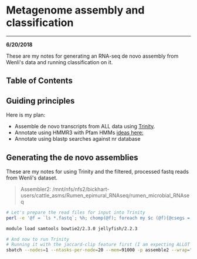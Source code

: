 # Metagenome assembly and classification
---
**6/20/2018**

These are my notes for generating an RNA-seq de novo assembly from Wenli's data and running classification on it.

## Table of Contents


## Guiding principles

Here is my plan:

* Assemble de novo transcripts from ALL data using [Trinity](https://github.com/trinityrnaseq/trinityrnaseq/wiki/Running-Trinity).
* Annotate using HMMR3 with Pfam HMMs [ideas here:](https://www.ncbi.nlm.nih.gov/pmc/articles/PMC5594617/ )
* Annotate using blastp searches against nr database


## Generating the de novo assemblies

These are my notes for using Trinity and the filtered, processed fastq reads from Wenli's dataset. 

> Assembler2: /mnt/nfs/nfs2/bickhart-users/cattle_asms/Rumen_epimural_RNAseq/rumen_microbial_RNAseq

```bash
# Let's prepare the read files for input into Trinity
perl -e '@f = `ls *.fastq`; %h; chomp(@f); foreach my $c (@f){@csegs = split(/[_\.]/, $c); $h{$csegs[0]}->{$csegs[-2]} = $c;} $left = ""; $right = ""; foreach my $c (keys(%h)){ $left .= $h{$c}->{"R1"} . ","; $right .= $h{$c}->{"R2"} . ",";} chop($left); chop($right); print "--left $left --right $right\n";'

module load samtools bowtie2/2.3.0 jellyfish/2.2.3

# And now to run Trinity
# Running it with the jaccard-clip feature first (I am expecting ALLOT of genes in this data!)
sbatch --nodes=1 --ntasks-per-node=20 --mem=91000 -p assemble2 --wrap="/mnt/nfs/nfs2/bickhart-users/binaries/Trinityrnaseq-v2.6.6/Trinity --seqType fq --max_memory 90G --left rumen6775Unmapped_against_Cattle_Unmapped_against_rRNA_database.out_R1.fastq,rumen6773Unmapped_against_Cattle_Unmapped_against_rRNA_database.out_R1.fastq,rumen6771Unmapped_against_Cattle_Unmapped_against_rRNA_database.out_R1.fastq,rumen6768Unmapped_against_Cattle_Unmapped_against_rRNA_database.out_R1.fastq,rumen6793_2Unmapped_against_Cattle_Unmapped_against_rRNA_database.out_R1.fastq,rumen6766Unmapped_against_Cattle_Unmapped_against_rRNA_database.out_R1.fastq,rumen6765Unmapped_against_Cattle_Unmapped_against_rRNA_database.out_R1.fastq,rumen6792_2Unmapped_against_Cattle_Unmapped_against_rRNA_database.out_R1.fastq --right rumen6775Unmapped_against_Cattle_Unmapped_against_rRNA_database.out_R2.fastq,rumen6773Unmapped_against_Cattle_Unmapped_against_rRNA_database.out_R2.fastq,rumen6771Unmapped_against_Cattle_Unmapped_against_rRNA_database.out_R2.fastq,rumen6768Unmapped_against_Cattle_Unmapped_against_rRNA_database.out_R2.fastq,rumen6793_2Unmapped_against_Cattle_Unmapped_against_rRNA_database.out_R2.fastq,rumen6766Unmapped_against_Cattle_Unmapped_against_rRNA_database.out_R2.fastq,rumen6765Unmapped_against_Cattle_Unmapped_against_rRNA_database.out_R2.fastq,rumen6792_2Unmapped_against_Cattle_Unmapped_against_rRNA_database.out_R2.fastq --CPU 20 --jaccard_clip --output trinity_all_jaccard"
```
